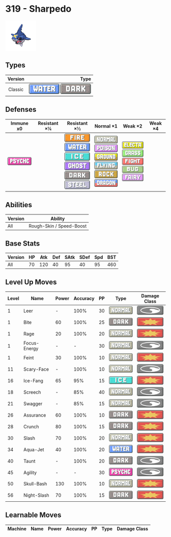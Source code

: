 # 319 - Sharpedo

![sharpedo](../img/pokemon/319.png)

## Types

| Version | Type                                                            |
| :-----: | --------------------------------------------------------------: |
| Classic | ![water](../img/types/water.png) ![dark](../img/types/dark.png) |

## Defenses

| Immune x0                            | Resistant ×¼ | Resistant ×½                                                                                                                                                                                                      | Normal ×1                                                                                                                                                                                                                         | Weak ×2                                                                                                                                                                                      | Weak ×4 |
| ------------------------------------ | ------------ | ----------------------------------------------------------------------------------------------------------------------------------------------------------------------------------------------------------------- | --------------------------------------------------------------------------------------------------------------------------------------------------------------------------------------------------------------------------------- | -------------------------------------------------------------------------------------------------------------------------------------------------------------------------------------------- | ------- |
| ![psychic](../img/types/psychic.png) |              | ![fire](../img/types/fire.png)<br/>![water](../img/types/water.png)<br/>![ice](../img/types/ice.png)<br/>![ghost](../img/types/ghost.png)<br/>![dark](../img/types/dark.png)<br/>![steel](../img/types/steel.png) | ![normal](../img/types/normal.png)<br/>![poison](../img/types/poison.png)<br/>![ground](../img/types/ground.png)<br/>![flying](../img/types/flying.png)<br/>![rock](../img/types/rock.png)<br/>![dragon](../img/types/dragon.png) | ![electric](../img/types/electric.png)<br/>![grass](../img/types/grass.png)<br/>![fighting](../img/types/fighting.png)<br/>![bug](../img/types/bug.png)<br/>![fairy](../img/types/fairy.png) |         |

## Abilities

| Version | Ability                  |
| ------- | ------------------------ |
| All     | Rough-Skin / Speed-Boost |

## Base Stats

| Version | HP | Atk | Def | SAtk | SDef | Spd | BST |
| ------- | -- | --- | --- | ---- | ---- | --- | --- |
| All     | 70 | 120 | 40  | 95   | 40   | 95  | 460 |

## Level Up Moves

| Level | Name         | Power | Accuracy | PP | Type                                 | Damage Class                           |
| ----- | ------------ | ----- | -------- | -- | ------------------------------------ | -------------------------------------- |
| 1     | Leer         | -     | 100%     | 30 | ![normal](../img/types/normal.png)   | ![status](../img/types/status.png)     |
| 1     | Bite         | 60    | 100%     | 25 | ![dark](../img/types/dark.png)       | ![physical](../img/types/physical.png) |
| 1     | Rage         | 20    | 100%     | 20 | ![normal](../img/types/normal.png)   | ![physical](../img/types/physical.png) |
| 1     | Focus-Energy | -     | -        | 30 | ![normal](../img/types/normal.png)   | ![status](../img/types/status.png)     |
| 1     | Feint        | 30    | 100%     | 10 | ![normal](../img/types/normal.png)   | ![physical](../img/types/physical.png) |
| 11    | Scary-Face   | -     | 100%     | 10 | ![normal](../img/types/normal.png)   | ![status](../img/types/status.png)     |
| 16    | Ice-Fang     | 65    | 95%      | 15 | ![ice](../img/types/ice.png)         | ![physical](../img/types/physical.png) |
| 18    | Screech      | -     | 85%      | 40 | ![normal](../img/types/normal.png)   | ![status](../img/types/status.png)     |
| 21    | Swagger      | -     | 85%      | 15 | ![normal](../img/types/normal.png)   | ![status](../img/types/status.png)     |
| 26    | Assurance    | 60    | 100%     | 10 | ![dark](../img/types/dark.png)       | ![physical](../img/types/physical.png) |
| 28    | Crunch       | 80    | 100%     | 15 | ![dark](../img/types/dark.png)       | ![physical](../img/types/physical.png) |
| 30    | Slash        | 70    | 100%     | 20 | ![normal](../img/types/normal.png)   | ![physical](../img/types/physical.png) |
| 34    | Aqua-Jet     | 40    | 100%     | 20 | ![water](../img/types/water.png)     | ![physical](../img/types/physical.png) |
| 40    | Taunt        | -     | 100%     | 20 | ![dark](../img/types/dark.png)       | ![status](../img/types/status.png)     |
| 45    | Agility      | -     | -        | 30 | ![psychic](../img/types/psychic.png) | ![status](../img/types/status.png)     |
| 50    | Skull-Bash   | 130   | 100%     | 10 | ![normal](../img/types/normal.png)   | ![physical](../img/types/physical.png) |
| 56    | Night-Slash  | 70    | 100%     | 15 | ![dark](../img/types/dark.png)       | ![physical](../img/types/physical.png) |

## Learnable Moves

| Machine | Name | Power | Accuracy | PP | Type | Damage Class |
| ------- | ---- | ----- | -------- | -- | ---- | ------------ |